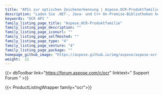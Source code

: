 ```yaml
---
title: "APIs zur optischen Zeichenerkennung | Aspose.OCR-Produktfamilie"
description: "Laden Sie .NET-, Java- und C++ On-Premise-Bibliotheken herunter, um OCR-Anwendungen zu erstellen, die Text aus Bildern in englischer, französischer und spanischer Sprache extrahieren können."
keywords: "OCR API "
family_listing_page_title: "Aspose.OCR-Produktfamilie"
family_listing_page_description: ""
family_listing_page_iconurl: ""
family_listing_page_selfHosted: ""
family_listing_page_type: "4"
family_listing_page_venture: "4"
family_listing_page_package: ""
homepage_github_image: "https://aspose.github.io/img/aspose/aspose-ocr.png"
weight:  11
---
```


{{< dbToolbar link="https://forum.aspose.com/c/ocr" linktext=" Support Forum " >}}

{{< ProductListingWrapper family="ocr">}}

